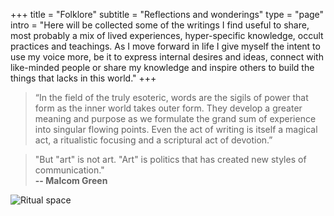 +++
title = "Folklore"
subtitle = "Reflections and wonderings"
type = "page"
intro = "Here will be collected some of the writings I find useful to share, most probably a mix of lived experiences, hyper-specific knowledge, occult practices and teachings. As I move forward in life I give myself the intent to use my voice more, be it to express internal desires and ideas, connect with like-minded people or share my knowledge and inspire others to build the things that lacks in this world."
+++


> “In the field of the truly esoteric, words are the sigils of power that form as the inner world takes outer form. They develop a greater meaning and purpose as we formulate the grand sum of experience into singular flowing points. Even the act of writing is itself a magical act, a ritualistic focusing and a scriptural act of devotion.”

> "But "art" is not art. "Art" is politics that has created new styles of communication."  
**-- Malcom Green**

![Ritual space](/img/folklore.jpg "Ritual space")
